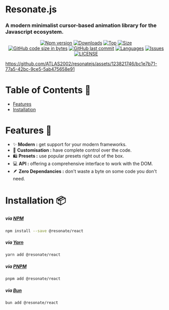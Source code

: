 # Resonate.js
### A modern minimalist cursor-based animation library for the Javascript ecosystem.
<div align="center">
  
[![Npm version](https://img.shields.io/npm/v/@resonatejs/react?style=for-the-badge&logo=npm)](www.npmjs.com/package/@resonatejs/react)
[![Downloads](https://img.shields.io/npm/dw/@resonatejs/react?style=for-the-badge)](www.npmjs.com/package/@resonatejs/react)
[![Top](https://img.shields.io/github/languages/top/ATLAS2002/resonatejs?style=for-the-badge&label=Top%20Languages)](https://github.com/ATLAS2002/resonatejs)
[![Size](https://img.shields.io/bundlephobia/min/@resonatejs/react?style=for-the-badge)](www.npmjs.com/package/@resonatejs/react)
<br/>
[![GitHub code size in bytes](https://img.shields.io/github/languages/code-size/ATLAS2002/resonatejs?logo=github&style=for-the-badge)](https://github.com/ATLAS2002/resonatejs) 
[![GitHub last commit](https://img.shields.io/github/last-commit/ATLAS2002/resonatejs?style=for-the-badge&logo=git)](https://github.com/ATLAS2002/resonatejs)
[![Languages](https://img.shields.io/github/languages/count/ATLAS2002/resonatejs?style=for-the-badge)](https://github.com/ATLAS2002/resonatejs)
[![Issues](https://img.shields.io/github/issues/ATLAS2002/resonatejs?style=for-the-badge&label=Issues)](https://github.com/ATLAS2002/resonatejs)
[![LICENSE](https://img.shields.io/npm/l/@resonatejs/react?style=for-the-badge)](https://github.com/ATLAS2002/resonatejs)
</div>

https://github.com/ATLAS2002/resonatejs/assets/123821746/bc1e7b71-77a5-42bc-9ce5-5ab475658e91

# Table of Contents 📖
- [Features](#features-)
- [Installation](#installation-)

# Features 🚀
- ✨ **Modern :** get support for your modern frameworks.
- 💼 **Customisation :** have complete control over the code.
- 🛍️ **Presets :** use popular presets right out of the box.
- 💻 **API :** offering a comprehensive interface to work with the DOM.
- 🪶 **Zero Dependancies :** don't waste a byte on some code you don't need.

# Installation 📦
##### via [NPM](https://docs.npmjs.com/cli/v10/commands/npm-install)
```sh
npm install --save @resonate/react
```
##### via [Yarn](https://classic.yarnpkg.com/lang/en/docs/cli/add)
```sh
yarn add @resonate/react
```
##### via [PNPM](https://pnpm.io/cli/add)
```sh
pnpm add @resonate/react
```
##### via [Bun](https://bun.sh/docs/cli/add)
```sh
bun add @resonate/react
```

